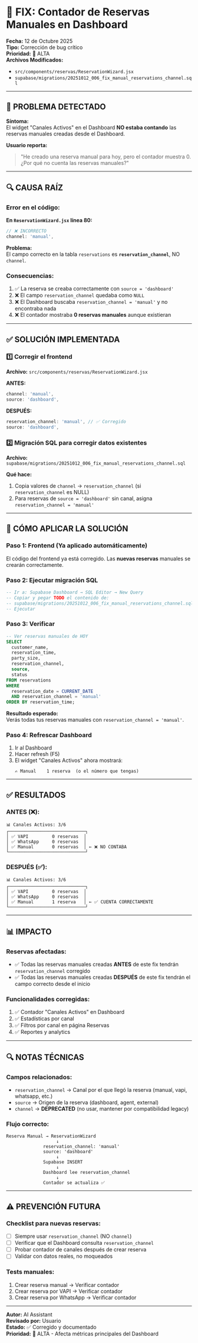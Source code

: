# 🔧 FIX: Contador de Reservas Manuales en Dashboard

**Fecha:** 12 de Octubre 2025  
**Tipo:** Corrección de bug crítico  
**Prioridad:** 🔴 ALTA  
**Archivos Modificados:**
- `src/components/reservas/ReservationWizard.jsx`
- `supabase/migrations/20251012_006_fix_manual_reservations_channel.sql`

---

## 🐛 PROBLEMA DETECTADO

**Síntoma:**  
El widget "Canales Activos" en el Dashboard **NO estaba contando** las reservas manuales creadas desde el Dashboard.

**Usuario reporta:**
> "He creado una reserva manual para hoy, pero el contador muestra 0. ¿Por qué no cuenta las reservas manuales?"

---

## 🔍 CAUSA RAÍZ

### **Error en el código:**

**En `ReservationWizard.jsx` línea 80:**
```javascript
// ❌ INCORRECTO
channel: 'manual',
```

**Problema:**  
El campo correcto en la tabla `reservations` es **`reservation_channel`**, NO `channel`.

### **Consecuencias:**

1. ✅ La reserva se creaba correctamente con `source = 'dashboard'`
2. ❌ El campo `reservation_channel` quedaba como `NULL`
3. ❌ El Dashboard buscaba `reservation_channel = 'manual'` y no encontraba nada
4. ❌ El contador mostraba **0 reservas manuales** aunque existieran

---

## ✅ SOLUCIÓN IMPLEMENTADA

### **1️⃣ Corregir el frontend**

**Archivo:** `src/components/reservas/ReservationWizard.jsx`

**ANTES:**
```javascript
channel: 'manual',
source: 'dashboard',
```

**DESPUÉS:**
```javascript
reservation_channel: 'manual', // ✅ Corregido
source: 'dashboard',
```

### **2️⃣ Migración SQL para corregir datos existentes**

**Archivo:** `supabase/migrations/20251012_006_fix_manual_reservations_channel.sql`

**Qué hace:**
1. Copia valores de `channel` → `reservation_channel` (si `reservation_channel` es NULL)
2. Para reservas de `source = 'dashboard'` sin canal, asigna `reservation_channel = 'manual'`

---

## 🚀 CÓMO APLICAR LA SOLUCIÓN

### **Paso 1: Frontend (Ya aplicado automáticamente)**
El código del frontend ya está corregido. Las **nuevas reservas** manuales se crearán correctamente.

### **Paso 2: Ejecutar migración SQL**

```sql
-- Ir a: Supabase Dashboard → SQL Editor → New Query
-- Copiar y pegar TODO el contenido de:
-- supabase/migrations/20251012_006_fix_manual_reservations_channel.sql
-- Ejecutar
```

### **Paso 3: Verificar**

```sql
-- Ver reservas manuales de HOY
SELECT 
  customer_name,
  reservation_time,
  party_size,
  reservation_channel,
  source,
  status
FROM reservations
WHERE 
  reservation_date = CURRENT_DATE
  AND reservation_channel = 'manual'
ORDER BY reservation_time;
```

**Resultado esperado:**  
Verás todas tus reservas manuales con `reservation_channel = 'manual'`.

### **Paso 4: Refrescar Dashboard**

1. Ir al Dashboard
2. Hacer refresh (F5)
3. El widget "Canales Activos" ahora mostrará:
   ```
   ✍️ Manual    1 reserva  (o el número que tengas)
   ```

---

## ✅ RESULTADOS

### **ANTES (❌):**
```
📊 Canales Activos: 3/6
┌─────────────────────────────┐
│ ✅ VAPI         0 reservas  │
│ ✅ WhatsApp     0 reservas  │
│ ✅ Manual       0 reservas  │ ← ❌ NO CONTABA
└─────────────────────────────┘
```

### **DESPUÉS (✅):**
```
📊 Canales Activos: 3/6
┌─────────────────────────────┐
│ ✅ VAPI         0 reservas  │
│ ✅ WhatsApp     0 reservas  │
│ ✅ Manual       1 reserva   │ ← ✅ CUENTA CORRECTAMENTE
└─────────────────────────────┘
```

---

## 📊 IMPACTO

### **Reservas afectadas:**
- ✅ Todas las reservas manuales creadas **ANTES** de este fix tendrán `reservation_channel` corregido
- ✅ Todas las reservas manuales creadas **DESPUÉS** de este fix tendrán el campo correcto desde el inicio

### **Funcionalidades corregidas:**
1. ✅ Contador "Canales Activos" en Dashboard
2. ✅ Estadísticas por canal
3. ✅ Filtros por canal en página Reservas
4. ✅ Reportes y analytics

---

## 🔍 NOTAS TÉCNICAS

### **Campos relacionados:**
- `reservation_channel` → Canal por el que llegó la reserva (manual, vapi, whatsapp, etc.)
- `source` → Origen de la reserva (dashboard, agent, external)
- `channel` → **DEPRECATED** (no usar, mantener por compatibilidad legacy)

### **Flujo correcto:**
```
Reserva Manual → ReservationWizard
                   ↓
              reservation_channel: 'manual'
              source: 'dashboard'
                   ↓
              Supabase INSERT
                   ↓
              Dashboard lee reservation_channel
                   ↓
              Contador se actualiza ✅
```

---

## ⚠️ PREVENCIÓN FUTURA

### **Checklist para nuevas reservas:**
- [ ] Siempre usar `reservation_channel` (NO `channel`)
- [ ] Verificar que el Dashboard consulta `reservation_channel`
- [ ] Probar contador de canales después de crear reserva
- [ ] Validar con datos reales, no moqueados

### **Tests manuales:**
1. Crear reserva manual → Verificar contador
2. Crear reserva por VAPI → Verificar contador
3. Crear reserva por WhatsApp → Verificar contador

---

**Autor:** AI Assistant  
**Revisado por:** Usuario  
**Estado:** ✅ Corregido y documentado  
**Prioridad:** 🔴 ALTA - Afecta métricas principales del Dashboard

